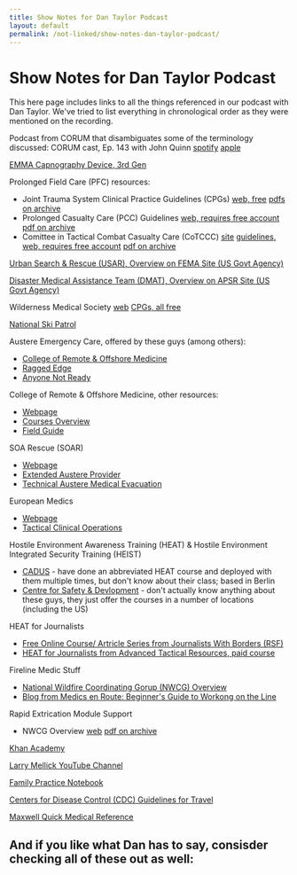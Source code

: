 ```yaml
---
title: Show Notes for Dan Taylor Podcast
layout: default
permalink: /not-linked/show-notes-dan-taylor-podcast/
---
```


# Show Notes for Dan Taylor Podcast

This here page includes links to all the things referenced in our podcast with Dan Taylor.  We've tried to list everything in chronological order as they were mentioned on the recording.


Podcast from CORUM that disambiguates some of the terminology discussed: CORUM cast, Ep. 143 with John Quinn [spotify](https://open.spotify.com/episode/5ybZ41uzmd45WnGj65T6Gz) [apple](https://podcasts.apple.com/us/podcast/143-mim25-john-quinn-damage-control-resus-ukraine/id1691996344?i=1000708707040)

[EMMA Capnography Device, 3rd Gen](https://www.masimo.com/products/wearables/emma-capnograph/)

Prolonged Field Care (PFC) resources:
- Joint Trauma System Clinical Practice Guidelines (CPGs) [web, free](https://jts.health.mil/index.cfm/CPGs/cpgs) [pdfs on archive](https://archive.org/details/prolonged-casualty-care-guidelines-21-dec-2021-id-91)
- Prolonged Casualty Care (PCC) Guidelines [web, requires free account](https://deployedmedicine.allogy.net/learner/collections/257/contents/2423) [pdf on archive](https://archive.org/details/prolonged-casualty-care-guidelines/Prolonged%20Casualty%20Care%20Guidelines)
- Comittee in Tactical Combat Casualty Care (CoTCCC) [site](https://jts.health.mil/index.cfm/committees/cotccc) [guidelines, web, requires free account](https://jts.health.mil/index.cfm/committees/cotccc/guidelines) [pdf on archive](https://archive.org/details/prolonged-casualty-care-guidelines/TCCC%20Guidelines)

[Urban Search & Rescue (USAR), Overview on FEMA Site (US Govt Agency)](https://www.fema.gov/emergency-managers/national-preparedness/frameworks/urban-search-rescue)

[Disaster Medical Assistance Team (DMAT), Overview on APSR Site (US Govt Agency)](https://aspr.hhs.gov/NDMS/Pages/dmat.aspx)

Wilderness Medical Society [web](https://wms.org/) [CPGs, all free](https://journals.sagepub.com/topic/collections-wem/wem-1-wilderness_medicine_clinical_practice_guidelines?journalCode=wem)

[National Ski Patrol](https://www.nsp.org/Web/NSPWebsite/Home.aspx)

Austere Emergency Care, offered by these guys (among others):
- [College of Remote & Offshore Medicine](https://corom.edu.mt/austere-emergency-care/)
- [Ragged Edge](https://www.raggededgesolutions.com/#Courses)
- [Anyone Not Ready](https://anyonenotready.com/aec/)

College of Remote & Offshore Medicine, other resources:
- [Webpage](https://corom.edu.mt/)
- [Courses Overview](https://corom.edu.mt/short-courses/)
- [Field Guide](https://corom.edu.mt/field-guide/)

SOA Rescue (SOAR)
- [Webpage](https://www.soarescue.com/)
- [Extended Austere Provider](https://www.soarescue.com/eap)
- [Technical Austere Medical Evacuation](https://www.soarescue.com/tame)

European Medics
- [Webpage](https://www.europeanmedics.eu/)
- [Tactical Clinical Operations](https://www.europeanmedics.eu/courses/tco-course)

Hostile Environment Awareness Training (HEAT) & Hostile Environment Integrated Security Training (HEIST)
- [CADUS](https://www.cadus.org/en/what-we-do/training/heat/) - have done an abbreviated HEAT course and deployed with them multiple times, but don't know about their class; based in Berlin 
- [Centre for Safety & Devlopment](https://www.centreforsafety.org/what-is-heat-training/) - don't actually know anything about these guys, they just offer the courses in a number of locations (including the US)

HEAT for Journalists
- [Free Online Course/ Artricle Series from Journalists With Borders (RSF)](https://safety.rsf.org/heat-for-journalists-part-1-preparing-for-civil-unrest/)
- [HEAT for Journalists from Advanced Tactical Resources, paid course](https://atr-ltd.co.uk/personal-safety-heat/sector-specific-heat-training/journalist-heat-training/)

Fireline Medic Stuff
- [National Wildfire Coordinating Gorup (NWCG) Overview](https://www.nwcg.gov/committee/incident-business-committee/ad-positions/paramedic-fireline)
- [Blog from Medics en Route: Beginner's Guide to Workong on the Line](https://www.medicsenroute.com/becoming-a-wildland-fire-line-medic/)

Rapid Extrication Module Support
- NWCG Overview [web](https://www.nwcg.gov/publications/pms552) [pdf on archive](https://archive.org/details/prolonged-casualty-care-guidelines/NWCG%20REMS%20Standards)

[Khan Academy](https://www.khanacademy.org/)

[Larry Mellick YouTube Channel](https://www.youtube.com/@lmellick)

[Family Practice Notebook](https://fpnotebook.com/)

[Centers for Disease Control (CDC) Guidelines for Travel](https://wwwnc.cdc.gov/travel)

[Maxwell Quick Medical Reference](https://maxwellbook.com/)




And if you like what Dan has to say, consisder checking all of these out as well:
- 
